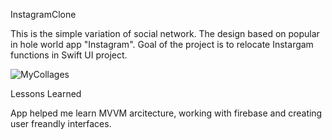    InstagramClone

This is the simple variation of social network. The design based on popular in hole world app "Instagram".
Goal of the project is to relocate Instargam functions in Swift UI project.

![MyCollages](https://user-images.githubusercontent.com/94923243/172387570-86f5911f-f301-4960-b2cc-622185283393.jpg)



Lessons Learned

App helped me learn MVVM arcitecture, working with firebase and creating user freandly interfaces.
